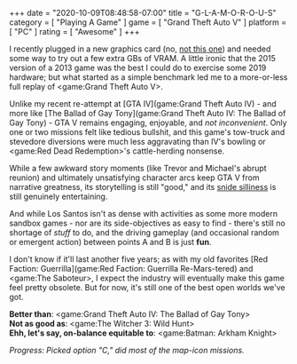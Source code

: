 +++
date = "2020-10-09T08:48:58-07:00"
title = "G-L-A-M-O-R-O-U-S"
category = [ "Playing A Game" ]
game = [ "Grand Theft Auto V" ]
platform = [ "PC" ]
rating = [ "Awesome" ]
+++

I recently plugged in a new graphics card (no, <a href="https://www.pcgamer.com/nvidia-rtx-3080-stock-check-october/">not this one</a>) and needed some way to try out a few extra GBs of VRAM.  A little ironic that the 2015 version of a 2013 game was the best I could do to exercise some 2019 hardware; but what started as a simple benchmark led me to a more-or-less full replay of <game:Grand Theft Auto V>.

Unlike my recent re-attempt at [GTA IV](game:Grand Theft Auto IV) - and more like [The Ballad of Gay Tony](game:Grand Theft Auto IV: The Ballad of Gay Tony) - GTA V remains engaging, enjoyable, and <i>not inconvenient</i>.  Only one or two missions felt like tedious bullshit, and this game's tow-truck and stevedore diversions were much less aggravating than IV's bowling or <game:Red Dead Redemption>'s cattle-herding nonsense.

While a few awkward story moments (like Trevor and Michael's abrupt reunion) and ultimately unsatisfying character arcs keep GTA V from narrative greatness, its storytelling is still "good," and its <a href="https://www.youtube.com/watch?v=O31_2k1Dzq8#t=3m24s">snide silliness</a> is still genuinely entertaining.

And while Los Santos isn't as dense with activities as some more modern sandbox games - nor are its side-objectives as easy to find - there's still no shortage of <i>stuff</i> to do, and the driving gameplay (and occasional random or emergent action) between points A and B is just <b>fun</b>.

I don't know if it'll last another five years; as with my old favorites [Red Faction: Guerrilla](game:Red Faction: Guerrilla Re-Mars-tered) and <game:The Saboteur>, I expect the industry will eventually make this game feel pretty obsolete.  But for now, it's still one of the best open worlds we've got.

<b>Better than</b>: <game:Grand Theft Auto IV: The Ballad of Gay Tony>  
<b>Not as good as</b>: <game:The Witcher 3: Wild Hunt>  
<b>Ehh, let's say, on-balance equitable to</b>: <game:Batman: Arkham Knight>

<i>Progress: Picked option "C," did most of the map-icon missions.</i>
